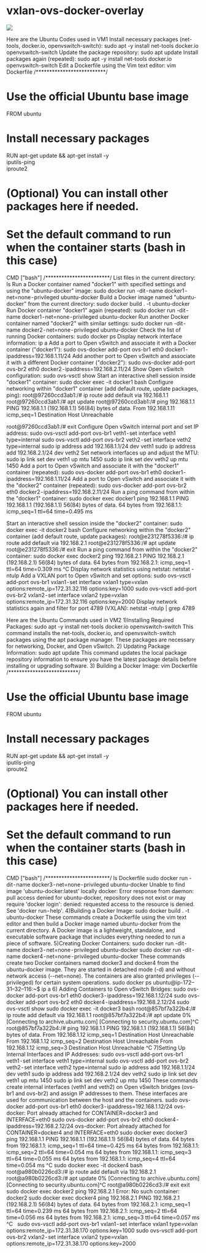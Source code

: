 # vxlan-ovs-docker-overlay
<img src="https://cdn-images-1.medium.com/v2/resize:fit:1600/1*LRWNP9Lna0P4QkXXVfyCvA.png"/>

Here are the Ubuntu Codes used in VM1
Install necessary packages (net-tools, docker.io, openvswitch-switch):
sudo apt -y install net-tools docker.io openvswitch-switch
Update the package repository:
sudo apt update
Install packages again (repeated):
sudo apt -y install net-tools docker.io openvswitch-switch
Edit a Dockerfile using the Vim text editor:
vim Dockerfile
/**************************/
# Use the official Ubuntu base image
FROM ubuntu
# Install necessary packages
RUN apt-get update && apt-get install -y \
iputils-ping \
iproute2
# (Optional) You can install other packages here if needed.
# Set the default command to run when the container starts (bash in this case)
CMD ["bash"]
/************************/
List files in the current directory:
ls
Run a Docker container named "docker1" with specified settings and using the "ubuntu-docker" image:
sudo docker run -dit - name docker1 - net=none - privileged ubuntu-docker
Build a Docker image named "ubuntu-docker" from the current directory:
sudo docker build . -t ubuntu-docker
Run Docker container "docker1" again (repeated):
sudo docker run -dit - name docker1 - net=none - privileged ubuntu-docker
Run another Docker container named "docker2" with similar settings:
sudo docker run -dit - name docker2 - net=none - privileged ubuntu-docker
Check the list of running Docker containers:
sudo docker ps
Display network interface information:
ip a
Add a port to Open vSwitch and associate it with a Docker container ("docker1"):
sudo ovs-docker add-port ovs-br1 eth0 docker1 - ipaddress=192.168.1.11/24
Add another port to Open vSwitch and associate it with a different Docker container ("docker2"):
sudo ovs-docker add-port ovs-br2 eth0 docker2 - ipaddress=192.168.2.11/24
Show Open vSwitch configuration:
sudo ovs-vsctl show
Start an interactive shell session inside "docker1" container:
sudo docker exec -it docker1 bash
Configure networking within "docker1" container (add default route, update packages, ping):
root@97260ccd3ab1:/# ip route add default via 192.168.1.1
root@97260ccd3ab1:/# apt update
root@97260ccd3ab1:/# ping 192.168.1.1
PING 192.168.1.1 (192.168.1.1) 56(84) bytes of data.
From 192.168.1.11 icmp_seq=1 Destination Host Unreachable

root@97260ccd3ab1:/# exit
Configure Open vSwitch internal port and set IP address:
sudo ovs-vsctl add-port ovs-br1 veth1 - set interface veth1 type=internal
sudo ovs-vsctl add-port ovs-br2 veth2 - set interface veth2 type=internal
sudo ip address add 192.168.1.1/24 dev veth1
sudo ip address add 192.168.2.1/24 dev veth2
Set network interfaces up and adjust the MTU:
sudo ip link set dev veth1 up mtu 1450
sudo ip link set dev veth2 up mtu 1450
Add a port to Open vSwitch and associate it with the "docker1" container (repeated):
sudo ovs-docker add-port ovs-br1 eth0 docker1 - ipaddress=192.168.1.11/24
Add a port to Open vSwitch and associate it with the "docker2" container (repeated):
sudo ovs-docker add-port ovs-br2 eth0 docker2 - ipaddress=192.168.2.11/24
Run a ping command from within the "docker1" container:
sudo docker exec docker1 ping 192.168.1.1
PING 192.168.1.1 (192.168.1.1) 56(84) bytes of data.
64 bytes from 192.168.1.1: icmp_seq=1 ttl=64 time=0.495 ms

Start an interactive shell session inside the "docker2" container:
sudo docker exec -it docker2 bash
Configure networking within the "docker2" container (add default route, update packages):
root@e231278f5336:/# ip route add default via 192.168.2.1
root@e231278f5336:/# apt update
root@e231278f5336:/# exit
Run a ping command from within the "docker2" container:
sudo docker exec docker2 ping 192.168.2.1
PING 192.168.2.1 (192.168.2.1) 56(84) bytes of data.
64 bytes from 192.168.2.1: icmp_seq=1 ttl=64 time=0.309 ms
^C
Display network statistics using netstat:
netstat -ntulp
Add a VXLAN port to Open vSwitch and set options:
sudo ovs-vsctl add-port ovs-br1 vxlan1 - set interface vxlan1 type=vxlan options:remote_ip=172.31.32.116 options:key=1000
sudo ovs-vsctl add-port ovs-br2 vxlan2 - set interface vxlan2 type=vxlan options:remote_ip=172.31.32.116 options:key=2000
Display network statistics again and filter for port 4789 (VXLAN):
netstat -ntulp | grep 4789

Here are the Ubuntu Commands used in VM2
1)Installing Required Packages:
sudo apt -y install net-tools docker.io openvswitch-switch
This command installs the net-tools, docker.io, and openvswitch-switch packages using the apt package manager. These packages are necessary for networking, Docker, and Open vSwitch.
2) Updating Package Information:
sudo apt update
This command updates the local package repository information to ensure you have the latest package details before installing or upgrading software.
3) Building a Docker Image:
vim Dockerfile
/**************************/
# Use the official Ubuntu base image
FROM ubuntu
# Install necessary packages
RUN apt-get update && apt-get install -y \
iputils-ping \
iproute2
# (Optional) You can install other packages here if needed.
# Set the default command to run when the container starts (bash in this case)
CMD ["bash"]
/************************/
ls
Dockerfile
sudo docker run -dit - name docker3 - net=none - privileged ubuntu-docker
Unable to find image 'ubuntu-docker:latest' locally
docker: Error response from daemon: pull access denied for ubuntu-docker, repository does not exist or may require 'docker login': denied: requested access to the resource is denied.
See 'docker run - help'.
4)Building a Docker Image:
sudo docker build . -t ubuntu-docker
These commands create a Dockerfile using the vim text editor and then build a Docker image named ubuntu-docker from the current directory. A Docker image is a lightweight, standalone, and executable software package that includes everything needed to run a piece of software.
5)Creating Docker Containers:
sudo docker run -dit - name docker3 - net=none - privileged ubuntu-docker
sudo docker run -dit - name docker4 - net=none - privileged ubuntu-docker
These commands create two Docker containers named docker3 and docker4 from the ubuntu-docker image. They are started in detached mode (-d) and without network access (--net=none). The containers are also granted privileges (--privileged) for certain system operations.
sudo docker ps
ubuntu@ip-172–31–32–116:~$ ip a
6) Adding Containers to Open vSwitch Bridges:
sudo ovs-docker add-port ovs-br1 eth0 docker3 - ipaddress=192.168.1.12/24
sudo ovs-docker add-port ovs-br2 eth0 docker4 - ipaddress=192.168.2.12/24
sudo ovs-vsctl show
sudo docker exec -it docker3 bash
root@857bf7a322b4:/# ip route add default via 192.168.1.1
root@857bf7a322b4:/# apt update
0% [Connecting to archive.ubuntu.com] [Connecting to security.ubuntu.com]^C
root@857bf7a322b4:/# ping 192.168.1.1
PING 192.168.1.1 (192.168.1.1) 56(84) bytes of data.
From 192.168.1.12 icmp_seq=1 Destination Host Unreachable
From 192.168.1.12 icmp_seq=2 Destination Host Unreachable
From 192.168.1.12 icmp_seq=3 Destination Host Unreachable
^C
7)Setting Up Internal Interfaces and IP Addresses:
sudo ovs-vsctl add-port ovs-br1 veth1 - set interface veth1 type=internal
sudo ovs-vsctl add-port ovs-br2 veth2 - set interface veth2 type=internal
sudo ip address add 192.168.1.1/24 dev veth1
sudo ip address add 192.168.2.1/24 dev veth2
sudo ip link set dev veth1 up mtu 1450
sudo ip link set dev veth2 up mtu 1450
These commands create internal interfaces (veth1 and veth2) on Open vSwitch bridges (ovs-br1 and ovs-br2) and assign IP addresses to them. These interfaces are used for communication between the host and the containers.
sudo ovs-docker add-port ovs-br1 eth0 docker3 - ipaddress=192.168.1.12/24
ovs-docker: Port already attached for CONTAINER=docker3 and INTERFACE=eth0
sudo ovs-docker add-port ovs-br2 eth0 docker4 - ipaddress=192.168.2.12/24
ovs-docker: Port already attached for CONTAINER=docker4 and INTERFACE=eth0
sudo docker exec docker3 ping 192.168.1.1
PING 192.168.1.1 (192.168.1.1) 56(84) bytes of data.
64 bytes from 192.168.1.1: icmp_seq=1 ttl=64 time=0.425 ms
64 bytes from 192.168.1.1: icmp_seq=2 ttl=64 time=0.054 ms
64 bytes from 192.168.1.1: icmp_seq=3 ttl=64 time=0.055 ms
64 bytes from 192.168.1.1: icmp_seq=4 ttl=64 time=0.054 ms
^C
sudo docker exec -it docker4 bash
root@a980b0226cd3:/# ip route add default via 192.168.2.1
root@a980b0226cd3:/# apt update
0% [Connecting to archive.ubuntu.com] [Connecting to security.ubuntu.com]^C
root@a980b0226cd3:/# exit
exit
sudo docker exec docker2 ping 192.168.2.1
Error: No such container: docker2
sudo docker exec docker4 ping 192.168.2.1
PING 192.168.2.1 (192.168.2.1) 56(84) bytes of data.
64 bytes from 192.168.2.1: icmp_seq=1 ttl=64 time=0.239 ms
64 bytes from 192.168.2.1: icmp_seq=2 ttl=64 time=0.056 ms
64 bytes from 192.168.2.1: icmp_seq=3 ttl=64 time=0.057 ms
^C
 
sudo ovs-vsctl add-port ovs-br1 vxlan1 - set interface vxlan1 type=vxlan options:remote_ip=172.31.38.170 options:key=1000
sudo ovs-vsctl add-port ovs-br2 vxlan2 - set interface vxlan2 type=vxlan options:remote_ip=172.31.38.170 options:key=2000
